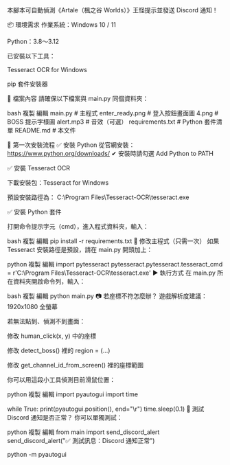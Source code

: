 本腳本可自動偵測《Artale（楓之谷 Worlds）》王怪提示並發送 Discord 通知！

📦 環境需求
作業系統：Windows 10 / 11

Python：3.8～3.12

已安裝以下工具：

Tesseract OCR for Windows

pip 套件安裝器

📁 檔案內容
請確保以下檔案與 main.py 同個資料夾：

bash
複製
編輯
main.py                 # 主程式
enter_ready.png         # 登入按鈕畫面圖
4.png                   # BOSS 提示字樣圖
alert.mp3               # 音效（可選）
requirements.txt        # Python 套件清單
README.md               # 本文件


🔧 第一次安裝流程
✅ 安裝 Python
從官網安裝：https://www.python.org/downloads/
✔ 安裝時請勾選 Add Python to PATH

✅ 安裝 Tesseract OCR

下載安裝包：Tesseract for Windows

預設安裝路徑為：
C:\Program Files\Tesseract-OCR\tesseract.exe

✅ 安裝 Python 套件

打開命令提示字元（cmd），進入程式資料夾，輸入：

bash
複製
編輯
pip install -r requirements.txt
📌 修改主程式（只需一次）
如果 Tesseract 安裝路徑是預設，請在 main.py 開頭加上：

python
複製
編輯
import pytesseract
pytesseract.pytesseract.tesseract_cmd = r'C:\Program Files\Tesseract-OCR\tesseract.exe'
▶ 執行方式
在 main.py 所在資料夾開啟命令列，輸入：

bash
複製
編輯
python main.py
📷 若座標不符怎麼辦？
遊戲解析度建議：1920x1080 全螢幕

若無法點到、偵測不到畫面：

修改 human_click(x, y) 中的座標

修改 detect_boss() 裡的 region = (...)

修改 get_channel_id_from_screen() 裡的座標範圍

你可以用這段小工具偵測目前滑鼠位置：

python
複製
編輯
import pyautogui
import time

while True:
    print(pyautogui.position(), end="\r")
    time.sleep(0.1)
🧪 測試 Discord 通知是否正常？
你可以單獨測試：

python
複製
編輯
from main import send_discord_alert
send_discord_alert("✅ 測試訊息：Discord 通知正常")



python -m pyautogui
